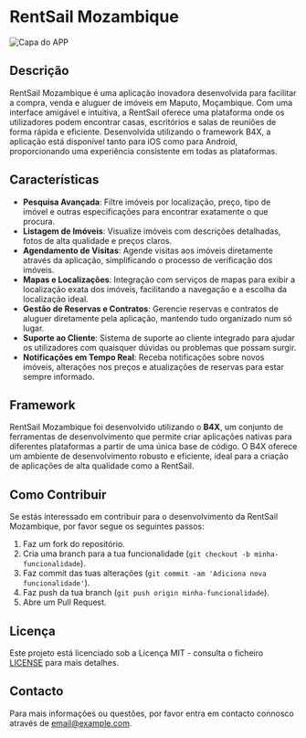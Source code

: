 # RentSail Mozambique

![Capa do APP](capa1.jpg)

## Descrição
RentSail Mozambique é uma aplicação inovadora desenvolvida para facilitar a compra, venda e aluguer de imóveis em Maputo, Moçambique. Com uma interface amigável e intuitiva, a RentSail oferece uma plataforma onde os utilizadores podem encontrar casas, escritórios e salas de reuniões de forma rápida e eficiente. Desenvolvida utilizando o framework B4X, a aplicação está disponível tanto para iOS como para Android, proporcionando uma experiência consistente em todas as plataformas.

## Características
- **Pesquisa Avançada**: Filtre imóveis por localização, preço, tipo de imóvel e outras especificações para encontrar exatamente o que procura.
- **Listagem de Imóveis**: Visualize imóveis com descrições detalhadas, fotos de alta qualidade e preços claros.
- **Agendamento de Visitas**: Agende visitas aos imóveis diretamente através da aplicação, simplificando o processo de verificação dos imóveis.
- **Mapas e Localizações**: Integração com serviços de mapas para exibir a localização exata dos imóveis, facilitando a navegação e a escolha da localização ideal.
- **Gestão de Reservas e Contratos**: Gerencie reservas e contratos de aluguer diretamente pela aplicação, mantendo tudo organizado num só lugar.
- **Suporte ao Cliente**: Sistema de suporte ao cliente integrado para ajudar os utilizadores com quaisquer dúvidas ou problemas que possam surgir.
- **Notificações em Tempo Real**: Receba notificações sobre novos imóveis, alterações nos preços e atualizações de reservas para estar sempre informado.

## Framework
RentSail Mozambique foi desenvolvido utilizando o **B4X**, um conjunto de ferramentas de desenvolvimento que permite criar aplicações nativas para diferentes plataformas a partir de uma única base de código. O B4X oferece um ambiente de desenvolvimento robusto e eficiente, ideal para a criação de aplicações de alta qualidade como a RentSail.

## Como Contribuir
Se estás interessado em contribuir para o desenvolvimento da RentSail Mozambique, por favor segue os seguintes passos:
1. Faz um fork do repositório.
2. Cria uma branch para a tua funcionalidade (`git checkout -b minha-funcionalidade`).
3. Faz commit das tuas alterações (`git commit -am 'Adiciona nova funcionalidade'`).
4. Faz push da tua branch (`git push origin minha-funcionalidade`).
5. Abre um Pull Request.

## Licença
Este projeto está licenciado sob a Licença MIT - consulta o ficheiro [LICENSE](LICENSE) para mais detalhes.

## Contacto
Para mais informações ou questões, por favor entra em contacto connosco através de [email@example.com](mailto:abdullcadre@gmail.com).


